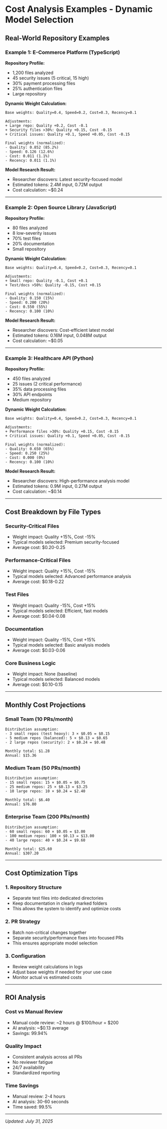 # Cost Analysis Examples - Dynamic Model Selection

## Real-World Repository Examples

### Example 1: E-Commerce Platform (TypeScript)

**Repository Profile:**
- 1,200 files analyzed
- 45 security issues (5 critical, 15 high)
- 30% payment processing files
- 25% authentication files
- Large repository

**Dynamic Weight Calculation:**
```
Base weights: Quality=0.4, Speed=0.2, Cost=0.3, Recency=0.1

Adjustments:
+ Large repo: Quality +0.2, Cost -0.1
+ Security files >30%: Quality +0.15, Cost -0.15
+ Critical issues: Quality +0.1, Speed +0.05, Cost -0.15

Final weights (normalized):
- Quality: 0.852 (85.2%)
- Speed: 0.126 (12.6%)
- Cost: 0.011 (1.1%)
- Recency: 0.011 (1.1%)
```

**Model Research Result:**
- Researcher discovers: Latest security-focused model
- Estimated tokens: 2.4M input, 0.72M output
- Cost calculation: ~$0.24

---

### Example 2: Open Source Library (JavaScript)

**Repository Profile:**
- 80 files analyzed
- 8 low-severity issues
- 70% test files
- 20% documentation
- Small repository

**Dynamic Weight Calculation:**
```
Base weights: Quality=0.4, Speed=0.2, Cost=0.3, Recency=0.1

Adjustments:
+ Small repo: Quality -0.1, Cost +0.1
+ Test/docs >50%: Quality -0.15, Cost +0.15

Final weights (normalized):
- Quality: 0.150 (15%)
- Speed: 0.200 (20%)
- Cost: 0.550 (55%)
- Recency: 0.100 (10%)
```

**Model Research Result:**
- Researcher discovers: Cost-efficient latest model
- Estimated tokens: 0.16M input, 0.048M output
- Cost calculation: ~$0.05

---

### Example 3: Healthcare API (Python)

**Repository Profile:**
- 450 files analyzed
- 25 issues (2 critical performance)
- 35% data processing files
- 30% API endpoints
- Medium repository

**Dynamic Weight Calculation:**
```
Base weights: Quality=0.4, Speed=0.2, Cost=0.3, Recency=0.1

Adjustments:
+ Performance files >30%: Quality +0.15, Cost -0.15
+ Critical issues: Quality +0.1, Speed +0.05, Cost -0.15

Final weights (normalized):
- Quality: 0.650 (65%)
- Speed: 0.250 (25%)
- Cost: 0.000 (0%)
- Recency: 0.100 (10%)
```

**Model Research Result:**
- Researcher discovers: High-performance analysis model
- Estimated tokens: 0.9M input, 0.27M output
- Cost calculation: ~$0.14

---

## Cost Breakdown by File Types

### Security-Critical Files
- Weight impact: Quality +15%, Cost -15%
- Typical models selected: Premium security-focused
- Average cost: $0.20-0.25

### Performance-Critical Files
- Weight impact: Quality +15%, Cost -15%
- Typical models selected: Advanced performance analysis
- Average cost: $0.18-0.22

### Test Files
- Weight impact: Quality -15%, Cost +15%
- Typical models selected: Efficient, fast models
- Average cost: $0.04-0.08

### Documentation
- Weight impact: Quality -15%, Cost +15%
- Typical models selected: Basic analysis models
- Average cost: $0.03-0.06

### Core Business Logic
- Weight impact: None (baseline)
- Typical models selected: Balanced models
- Average cost: $0.10-0.15

---

## Monthly Cost Projections

### Small Team (10 PRs/month)
```
Distribution assumption:
- 3 small repos (test heavy): 3 × $0.05 = $0.15
- 5 medium repos (balanced): 5 × $0.13 = $0.65
- 2 large repos (security): 2 × $0.24 = $0.48

Monthly total: $1.28
Annual: $15.36
```

### Medium Team (50 PRs/month)
```
Distribution assumption:
- 15 small repos: 15 × $0.05 = $0.75
- 25 medium repos: 25 × $0.13 = $3.25
- 10 large repos: 10 × $0.24 = $2.40

Monthly total: $6.40
Annual: $76.80
```

### Enterprise Team (200 PRs/month)
```
Distribution assumption:
- 60 small repos: 60 × $0.05 = $3.00
- 100 medium repos: 100 × $0.13 = $13.00
- 40 large repos: 40 × $0.24 = $9.60

Monthly total: $25.60
Annual: $307.20
```

---

## Cost Optimization Tips

### 1. Repository Structure
- Separate test files into dedicated directories
- Keep documentation in clearly marked folders
- This allows the system to identify and optimize costs

### 2. PR Strategy
- Batch non-critical changes together
- Separate security/performance fixes into focused PRs
- This ensures appropriate model selection

### 3. Configuration
- Review weight calculations in logs
- Adjust base weights if needed for your use case
- Monitor actual vs estimated costs

---

## ROI Analysis

### Cost vs Manual Review
- Manual code review: ~2 hours @ $100/hour = $200
- AI analysis: ~$0.13 average
- Savings: 99.94%

### Quality Impact
- Consistent analysis across all PRs
- No reviewer fatigue
- 24/7 availability
- Standardized reporting

### Time Savings
- Manual review: 2-4 hours
- AI analysis: 30-60 seconds
- Time saved: 99.5%

---

*Updated: July 31, 2025*